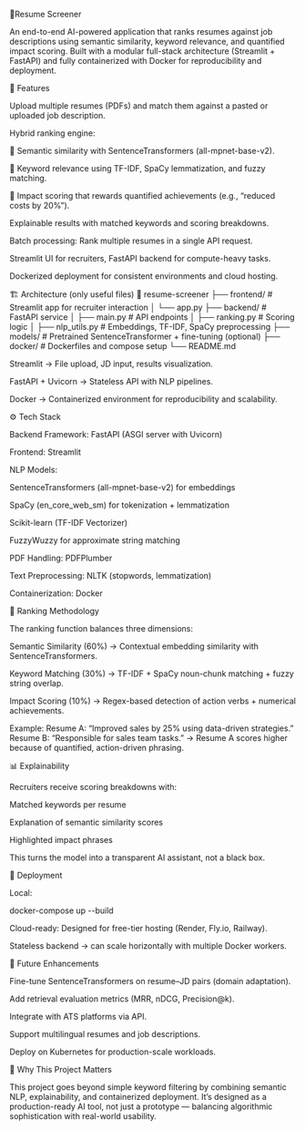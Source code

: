 📄Resume Screener

An end-to-end AI-powered application that ranks resumes against job descriptions using semantic similarity, keyword relevance, and quantified impact scoring. Built with a modular full-stack architecture (Streamlit + FastAPI) and fully containerized with Docker for reproducibility and deployment.

🚀 Features

Upload multiple resumes (PDFs) and match them against a pasted or uploaded job description.

Hybrid ranking engine:

🔹 Semantic similarity with SentenceTransformers
 (all-mpnet-base-v2).

🔹 Keyword relevance using TF-IDF, SpaCy lemmatization, and fuzzy matching.

🔹 Impact scoring that rewards quantified achievements (e.g., “reduced costs by 20%”).

Explainable results with matched keywords and scoring breakdowns.

Batch processing: Rank multiple resumes in a single API request.

Streamlit UI for recruiters, FastAPI backend for compute-heavy tasks.

Dockerized deployment for consistent environments and cloud hosting.

🏗️ Architecture (only useful files)
📂 resume-screener
├── frontend/          # Streamlit app for recruiter interaction
│   └── app.py
├── backend/           # FastAPI service
│   ├── main.py        # API endpoints
│   ├── ranking.py     # Scoring logic
│   ├── nlp_utils.py   # Embeddings, TF-IDF, SpaCy preprocessing
├── models/            # Pretrained SentenceTransformer + fine-tuning (optional)
├── docker/            # Dockerfiles and compose setup
└── README.md


Streamlit → File upload, JD input, results visualization.

FastAPI + Uvicorn → Stateless API with NLP pipelines.

Docker → Containerized environment for reproducibility and scalability.

⚙️ Tech Stack

Backend Framework: FastAPI (ASGI server with Uvicorn)

Frontend: Streamlit

NLP Models:

SentenceTransformers (all-mpnet-base-v2) for embeddings

SpaCy (en_core_web_sm) for tokenization + lemmatization

Scikit-learn (TF-IDF Vectorizer)

FuzzyWuzzy for approximate string matching

PDF Handling: PDFPlumber

Text Preprocessing: NLTK (stopwords, lemmatization)

Containerization: Docker

🔬 Ranking Methodology

The ranking function balances three dimensions:

Semantic Similarity (60%) → Contextual embedding similarity with SentenceTransformers.

Keyword Matching (30%) → TF-IDF + SpaCy noun-chunk matching + fuzzy string overlap.

Impact Scoring (10%) → Regex-based detection of action verbs + numerical achievements.

Example:
Resume A: “Improved sales by 25% using data-driven strategies.”
Resume B: “Responsible for sales team tasks.”
→ Resume A scores higher because of quantified, action-driven phrasing.

📊 Explainability

Recruiters receive scoring breakdowns with:

Matched keywords per resume

Explanation of semantic similarity scores

Highlighted impact phrases

This turns the model into a transparent AI assistant, not a black box.

🚢 Deployment

Local:

docker-compose up --build


Cloud-ready: Designed for free-tier hosting (Render, Fly.io, Railway).

Stateless backend → can scale horizontally with multiple Docker workers.

🧠 Future Enhancements

 Fine-tune SentenceTransformers on resume–JD pairs (domain adaptation).

 Add retrieval evaluation metrics (MRR, nDCG, Precision@k).

 Integrate with ATS platforms via API.

 Support multilingual resumes and job descriptions.

 Deploy on Kubernetes for production-scale workloads.

🏅 Why This Project Matters

This project goes beyond simple keyword filtering by combining semantic NLP, explainability, and containerized deployment. It’s designed as a production-ready AI tool, not just a prototype — balancing algorithmic sophistication with real-world usability.
